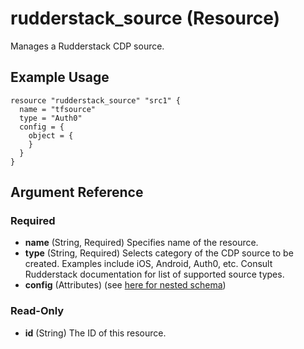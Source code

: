 # rudderstack_source (Resource)
Manages a Rudderstack CDP source.

## Example Usage
```
resource "rudderstack_source" "src1" {
  name = "tfsource"
  type = "Auth0"
  config = {
    object = {
    }
  }
}
```

## Argument Reference 

### Required

- **name** (String, Required) Specifies name of the resource.
- **type** (String, Required) Selects category of the CDP source to be created. Examples include iOS, Android, Auth0, etc.
  Consult Rudderstack documentation for list of supported source types.  
- **config** (Attributes) (see [here for nested schema](config.md))

### Read-Only

- **id** (String) The ID of this resource.


